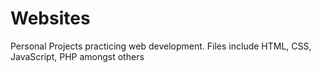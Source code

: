 # Websites
Personal Projects practicing web development. Files include HTML, CSS, JavaScript, PHP amongst others
